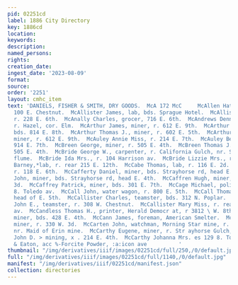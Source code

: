 ```yaml
---
pid: 02251cd
label: 1886 City Directory
key: 1886cd
location: 
keywords: 
description: 
named_persons: 
rights: 
creation_date: 
ingest_date: '2023-08-09'
format: 
source: 
order: '2251'
layout: cmhc_item
text: 'DANIELS, FISHER & SMITH, DRY GOODS.  McA 172 McC     McAllen Hattie Miss, r.
  100 E. Chestnut.  McAllister James, lab, bds. Sprague Hotel.  McAllister John, miner,
  r. 228 E. 6th.  McAnally Charles, grocer, 716 E. 6th.  McAndrews Dennis, miner,
  r. Hazel, cor. Elm.  McArthur James, miner, r. 612 E. 9th.  McArthur John, miner,
  bds. 814 E. 8th.  McArthur Thomas J., miner, r. 602 E. 5th.  McArthur Thomas W.,
  miner, r. 612 E. 9th.  McAuley Annie Miss, r. 214 E. 7th.  McAuley Belle Miss, r.
  914 E. 7th.  McBreen George, miner, r. 505 E. 4th.  McBreen Thomas J., miner, r.
  505 E. 4th.  McBride George W., carpenter, r. California Gulch, nr. Stevens & Leiter
  flume.  McBride Ida Mrs., r. 104 Harrison av.  McBride Lizzie Mrs., r. 405 E. 4th.  McCabe
  Barney,*lab, r. rear 215 E. 12th.  McCabe Thomas, lab, r. 116 E. 2d.  McCabe — Mrs.,
  r. 118 E. 6th.  McCafferty Daniel, miner, bds. Strayhorse rd, head E. 4th.  McCafferty
  John, miner, bds. Strayhorse rd, head E. 4th.  McCaffren Hugh, miner, bds. 308 E.
  3d.  McCaffrey Patrick, miner, bds. 301 E. 7th.  McCage Michael, policeman, r. 172
  8. Toledo av.  McCall John, water wagon, r. 800 E. 5th.  McCall Thomas, miner, r.
  head of E. 5th.  McCallister Charles, teamster, bds. 312 N. Poplar.  McCallister
  John E., teamster, r. 308 W. Chestnut.  McCallister Mary Miss, r. rear 156 8S. Toledo
  av.  McCandless Thomas H., printer, Herald Democr at, r 3812 \ W. 8th.  McCann Henry,
  miner, bds. 428 E. 4th.  McCann James, foreman, American Smelter.  McCannon John,
  miner, r. 330 W. 3d.  McCarten John, watchman, Morning Star mine, r. Carbonate Hill,
  nr. Maid of Erin mine.  McCarthy Eugene, miner, r. Str ayhorse Gulch, head E. 5th.  McCarthy
  John D. > mining, x . 214 E. 4th.  McCarthy Johanna Mrs. es 129 8. Toledo av.  Marsh
  & Eaton, acc %-Forcite Powder, :a:icon ave          '
thumbnail: "/img/derivatives/iiif/images/02251cd/full/250,/0/default.jpg"
full: "/img/derivatives/iiif/images/02251cd/full/1140,/0/default.jpg"
manifest: "/img/derivatives/iiif/02251cd/manifest.json"
collection: directories
---
```

